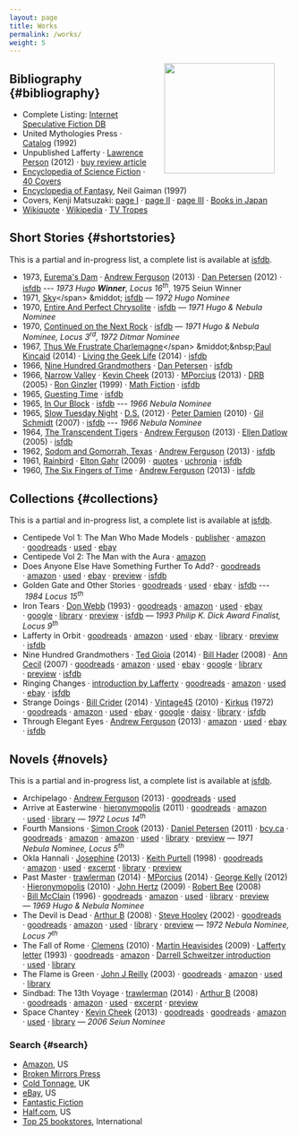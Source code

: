 ```yaml
---
layout: page
title: Works
permalink: /works/
weight: 5
---
```


<a href="http://www.centipedepress.com/authors/lafferty.html">
  <img hspace="30" align="right" src="{{ site.baseurl }}/images/works.jpg" height="197">
</a>

## Bibliography {#bibliography}

* <span class="btitle">Complete Listing</span>: [Internet Speculative Fiction DB](http://www.isfdb.org/cgi-bin/ea.cgi?36)
* <span class="btitle">United Mythologies Press</span>
  &middot; [Catalog](/archive/ump-usenet.txt) (1992)
* <span class="btitle">Unpublished Lafferty</span>
  &middot; [Lawrence Person](http://www.lawrenceperson.com/?p=7400) (2012)
  &middot;&nbsp;[buy review article](http://www.nyrsf.com/2012/01/)
* [Encyclopedia of Science Fiction](http://www.sf-encyclopedia.com/entry/lafferty_r_a) &middot; [40 Covers](http://sf-encyclopedia.co.uk/gallery.php?link=lafferty_r_a)
* [Encyclopedia of Fantasy](http://sf-encyclopedia.co.uk/fe.php?nm=lafferty_r_a), Neil Gaiman (1997)
* Covers, Kenji Matsuzaki: [page I](http://hc2.seikyou.ne.jp/home/DrBr/RAL/cover/covers.html) &middot; [page II](http://hc2.seikyou.ne.jp/home/DrBr/RAL/cover/coversA.html) &middot; [page III](http://hc2.seikyou.ne.jp/home/DrBr/RAL/cover/coversM.html) &middot; [Books in Japan](http://hc2.seikyou.ne.jp/home/DrBr/RAL/RALjap.html)
* [Wikiquote](http://en.wikiquote.org/wiki/R._A._Lafferty) &middot; [Wikipedia](https://en.wikipedia.org/wiki/R._A._Lafferty) &middot; [TV Tropes](http://tvtropes.org/pmwiki/pmwiki.php/Creator/RALafferty)


## Short&nbsp;Stories {#shortstories}

This is a partial and in-progress list, a complete list is available at [isfdb](http://www.isfdb.org/cgi-bin/ea.cgi?36).

* 1973, <span class="btitle">[Eurema's Dam](https://www.google.com/search?&q=r.a.+lafferty+%22eurema%27s+dam%22)</span>
&middot; [Andrew Ferguson](http://ralafferty.tumblr.com/post/62040086300/70-euremas-dam) (2013)
&middot; [Dan Petersen](http://antsofgodarequeerfish.blogspot.com/2012/04/illustration-for-euremas-dam.html) (2012)
&middot; [isfdb](http://www.isfdb.org/cgi-bin/title.cgi?41531)
---&nbsp;*1973&nbsp;Hugo&nbsp;<b>Winner</b>, Locus 16<sup>th</sup>*, 1975 Seiun Winner
* 1971, <span class="btitle">[Sky](https://www.google.com/search?&q=r.a.+lafferty+"sky")</span>
&middot; [isfdb](http://www.isfdb.org/cgi-bin/title.cgi?40938)
&mdash;&nbsp;*1972&nbsp;Hugo Nominee* 
* 1970, <span class="btitle">[Entire And Perfect Chrysolite](https://www.google.com/search?&q=r.a.+lafferty+%22entire+and+perfect+chrysolite%22)</span>
&middot; [isfdb](http://www.isfdb.org/cgi-bin/title.cgi?41436)
&mdash;&nbsp;*1971&nbsp;Hugo & Nebula Nominee* 
* 1970, <span class="btitle">[Continued on the Next Rock](https://www.google.com/search?q=Continued+on+the+Next+Rock&ie=utf-8&oe=utf-8#channel=fs&q=r.a.+lafferty+%22Continued+on+the+Next+Rock%22)</span>
&middot; [isfdb](http://www.isfdb.org/cgi-bin/title.cgi?41531)
&mdash; *1971 Hugo & Nebula Nominee, Locus 3<sup>rd</sup>, 1972&nbsp;Ditmar&nbsp;Nominee*
* 1967, <span class="btitle">[Thus We Frustrate Charlemagne](https://www.google.com/search?&q=r.a.+lafferty+"thus+we+frustrate+charlemagne")</span>
&middot;&nbsp;[Paul Kincaid](http://ttdlabyrinth.wordpress.com/2014/08/01/reprint-thus-we-frustrate-charlemagne/) (2014)
&middot;&nbsp;[Living the Geek Life](https://livingthegeeklife.wordpress.com/2014/01/05/short-story-saturday-thus-we-frustrate-charlemagne/) (2014)
&middot;&nbsp;[isfdb](http://www.isfdb.org/cgi-bin/title.cgi?52255)
* 1966, <span class="btitle">[Nine Hundred Grandmothers](https://web.archive.org/web/20080124051430/http://www.scifi.com/scifiction/classics/classics_archive/lafferty/lafferty1.html)</span>
&middot; [Dan Petersen](http://antsofgodarequeerfish.blogspot.com/2011/09/thoughts-on-nine-hundred-grandmothers.html) 
&middot; [isfdb](http://www.isfdb.org/cgi-bin/title.cgi?54132)
* 1966, <span class="btitle">[Narrow Valley](https://web.archive.org/web/20040813150700/http://www.scifi.com/scifiction/classics/classics_archive/lafferty3/lafferty31.html)</span>
&middot;&nbsp;[Kevin Cheek](http://www.yetanotherlaffertyblog.com/2013/06/you-cant-go-back-and-narrow-valley.html) (2013)
&middot;&nbsp;[MPorcius](http://mporcius.blogspot.com/2013/10/narrow-valley-by-r-lafferty.html) (2013)
&middot;&nbsp;[DRB](http://www.scifi.darkroastedblend.com/2005/10/r-lafferty.html) (2005)
&middot;&nbsp;[Ron Ginzler](http://www.amazon.com/Lafferty-Orbit-R-A/product-reviews/1880448688) (1999)
&middot;&nbsp;[Math Fiction](http://kasmana.people.cofc.edu/MATHFICT/mfview.php?callnumber=mf733) 
&middot;&nbsp;[isfdb](http://www.isfdb.org/cgi-bin/title.cgi?53936)
* 1965, <span class="btitle">[Guesting Time](http://www.baenebooks.com/chapters/9781625791191/9781625791191___3.htm)</span>
&middot; [isfdb](http://www.isfdb.org/cgi-bin/title.cgi?54089)
* 1965, <span class="btitle">[In Our Block](https://www.google.com/search?&q=r.a.+lafferty+%22in+our+block%22)</span>
&middot; [isfdb](http://www.isfdb.org/cgi-bin/title.cgi?54099)
---&nbsp;*1966&nbsp;Nebula Nominee* 
* 1965, <span class="btitle">[Slow Tuesday Night](http://www.baenebooks.com/chapters/9781618249203/9781618249203___2.htm)</span>
&middot; [D.S.](http://happinessisfreesf.blogspot.com/2012/12/slow-tuesday-night-by-r-lafferty.html) (2012)
&middot; [Peter Damien](http://www.sfsignal.com/archives/2010/02/slow_tuesday_night/)  (2010)
&middot; [Gil Schmidt](http://gilthejenius.blogspot.com/2007/02/web-wonder.html) (2007)
&middot; [isfdb](http://www.isfdb.org/cgi-bin/title.cgi?52458)
---&nbsp;*1966&nbsp;Nebula&nbsp;Nominee* 
* 1964, <span class="btitle">[The Transcendent Tigers](https://web.archive.org/web/20071230052651/www.scifi.com/scifiction/classics/classics_archive/lafferty4/lafferty41.html)</span>
&middot; [Andrew Ferguson](http://ralafferty.tumblr.com/post/65026598841/75-the-transcendent-tigers) (2013)
&middot; [Ellen Datlow](http://edsfproject.blogspot.com/2005/11/transcendent-tigers-by-ra-lafferty.html) (2005)
&middot; [isfdb](http://www.isfdb.org/cgi-bin/title.cgi?59357)
* 1962, <span class="btitle">[Sodom and Gomorrah, Texas](http://manybooks.net/titles/laffertyr2316123161.html)</span>
&middot; [Andrew Ferguson](http://ralafferty.tumblr.com/post/63240518818/71-sodom-and-gomorrah-texas) (2013)
&middot; [isfdb](http://www.isfdb.org/cgi-bin/title.cgi?59221)
* 1961, <span class="btitle">[Rainbird](https://www.google.com/search?&q=r.a.+lafferty+%22rainbird%22)</span> 
&middot; [Elton Gahr](http://www.humanities360.com/index.php/short-story-review-rainbird-by-ra-lafferty-37045/) (2009)
&middot; [quotes](http://scifi.stackexchange.com/questions/36404/looking-for-a-story-about-a-time-traveler-talking-to-young-himself)
&middot; [uchronia](http://www.uchronia.net/bib.cgi/label.html?id=laffrainbi)
&middot; [isfdb](http://www.isfdb.org/cgi-bin/title.cgi?41022)
* 1960, <span class="btitle">[The Six Fingers of Time](http://www.gutenberg.org/ebooks/31663)</span>
&middot; [Andrew Ferguson](http://ralafferty.tumblr.com/post/55382042501/49-the-six-fingers-of-time) (2013)
&middot; [isfdb](http://www.isfdb.org/cgi-bin/title.cgi?58350)

## Collections {#collections}

This is a partial and in-progress list, a complete list is available at [isfdb](http://www.isfdb.org/cgi-bin/ea.cgi?36).

* <span class="btitle">Centipede Vol 1: The Man Who Made Models</span>
  &middot;&nbsp;[publisher](http://www.centipedepress.com/sf/manmademodels.html)
  &middot;&nbsp;[amazon](http://www.amazon.com/The-Man-Who-Made-Models/dp/1613470460#customerReviews "4 reviews")
  &middot;&nbsp;[goodreads](http://www.goodreads.com/book/show/17675126-the-man-who-made-models#other_reviews)
  &middot;&nbsp;[used](http://used.addall.com/SuperRare/submitRare.cgi?&isbn=978-1613470466)
  &middot;&nbsp;[ebay](http://www.ebay.com/sch/i.html?_from=R40&_nkw=lafferty+"the+man+who+made+models"&_sop=15)
* <span class="btitle">Centipede Vol 2: The Man with the Aura</span>
  &middot;&nbsp;[amazon](http://www.amazon.com/Collected-Short-Stories-Lafferty-Volume/dp/1613471092/)
* <span class="btitle">Does Anyone Else Have Something Further To Add?</span>
  &middot;&nbsp;[goodreads](http://www.goodreads.com/book/show/721745.Does_Anyone_Else_Have_Something_Further_to_Add_#other_reviews "5 reviews")
  &middot;&nbsp;[amazon](http://www.amazon.com/Does-anyone-else-something-further/dp/0684138271#customerReviews)
  &middot;&nbsp;[used](http://used.addall.com/SuperRare/submitRare.cgi?author=r.a.+lafferty&title=does+anyone+else+have+something+further) 
  &middot;&nbsp;[ebay](http://www.ebay.com/sch/i.html?_from=R40&_nkw=lafferty+"does+anyone+else+have+something"&_sop=15)
  &middot;&nbsp;[preview](http://books.google.com/books?id=iCLjH0ujC_8C&printsec=frontcover#v=onepage&q&f=false)
  &middot;&nbsp;[isfdb](http://www.isfdb.org/cgi-bin/pl.cgi?10498)
* <span class="btitle">Golden Gate and Other Stories</span>
  &middot;&nbsp;[goodreads](http://www.goodreads.com/book/show/470849.Golden_Gate_and_Other_Stories#other_reviews "1 review")
  &middot;&nbsp;[used](http://used.addall.com/SuperRare/submitRare.cgi?author=r.a.+lafferty&title=golden+gate+stories) 
  &middot;&nbsp;[ebay](http://www.ebay.com/sch/i.html?_from=R40&_nkw=lafferty+"golden+gate"&_sop=15)
  &middot;&nbsp;[isfdb](http://www.isfdb.org/cgi-bin/pl.cgi?15737)
  ---&nbsp;*1984&nbsp;Locus&nbsp;15<sup>th</sup>* 
* <span class="btitle">Iron Tears</span>
  &middot; [Don Webb](https://groups.google.com/forum/#!topic/rec.arts.sf.reviews/rnfAKdj_XWQ) (1993)
  &middot;&nbsp;[goodreads](http://www.goodreads.com/book/show/1292074.Iron_Tears#other_reviews "1 review")
  &middot;&nbsp;[amazon](http://www.amazon.com/Iron-Tears-R-A-Lafferty/product-reviews/096290662X/ref=cm_cr_pr_top_helpful?ie=UTF8&showViewpoints=0&sortBy=byRankDescending "3 reviews") 
  &middot;&nbsp;[used](http://used.addall.com/SuperRare/submitRare.cgi?author=r.a.+lafferty&title=iron+tears) 
  &middot;&nbsp;[ebay](http://www.ebay.com/sch/i.html?_from=R40&_nkw=lafferty+"iron+tears"&_sop=15)
  &middot;&nbsp;[google](https://www.google.com/search?&q=r.a.+lafferty+%22iron%20tears%201992%22)
  &middot;&nbsp;[library](http://www.worldcat.org/title/iron-tears/oclc/47447815/editions?referer=di&editionsView=true)
  &middot;&nbsp;[preview](http://books.google.com/books?id=wJZDoE5Hz0MC&printsec=frontcover#v=onepage&q&f=false) 
  &middot;&nbsp;[isfdb](http://www.isfdb.org/cgi-bin/pl.cgi?18567)
  &mdash;&nbsp;*1993 Philip&nbsp;K.&nbsp;Dick&nbsp;Award&nbsp;Finalist, Locus 9<sup>th</sup>* 
* <span class="btitle">Lafferty in Orbit</span>
  &middot;&nbsp;[goodreads](http://www.goodreads.com/book/show/492776.Lafferty_in_Orbit#other_reviews "3 reviews")
  &middot;&nbsp;[amazon](http://www.amazon.com/Lafferty-Orbit-R-A/product-reviews/1880448688)
  &middot;&nbsp;[used](http://used.addall.com/SuperRare/submitRare.cgi?author=r.a.+lafferty&title=lafferty+in+orbit)
  &middot;&nbsp;[ebay](http://www.ebay.com/sch/i.html?_from=R40&_nkw=lafferty+"lafferty+in+orbit"&_sop=15)
  &middot;&nbsp;[library](http://www.worldcat.org/title/lafferty-in-orbit/oclc/47089030?referer=di&ht=edition)
  &middot;&nbsp;[preview](http://books.google.com/books?id=Oyx5Fj2XsGAC&printsec=frontcover#v=onepage&q&f=false)
  &middot;&nbsp;[isfdb](http://www.isfdb.org/cgi-bin/pl.cgi?19864)
* <span class="btitle">Nine Hundred Grandmothers</span>
  &middot; [Ted Gioia](http://conceptualfiction.com/nine_hundred_grandmothers.html) (2014)
  &middot;&nbsp;[Bill Hader](http://artsbeat.blogs.nytimes.com/2008/01/31/its-so-incredibly-tulsa-bill-haders-book-picks/?_php=true&_type=blogs&_r=0) (2008)
  &middot;&nbsp;[Ann Cecil](http://www.cs.cmu.edu/afs/cs/usr/roboman/www/sigma/review/900grannies.html) (2007)
  &middot;&nbsp;[goodreads](http://www.goodreads.com/book/show/492773.Nine_Hundred_Grandmothers#other_reviews "27 reviews")
  &middot;&nbsp;[amazon](http://www.amazon.com/Nine-Hundred-Grandmothers-R-Lafferty/product-reviews/0441580513/ref=cm_cr_pr_top_helpful?ie=UTF8&showViewpoints=0&sortBy=byRankDescending "18 reviews")
  &middot;&nbsp;[used](http://used.addall.com/SuperRare/submitRare.cgi?author=r.a.+lafferty&title=nine+hundred+grandmothers)
  &middot;&nbsp;[ebay](http://www.ebay.com/sch/i.html?_from=R40&_nkw=lafferty+nine+hundred+grandmothers&_sop=15)
  &middot;&nbsp;[google](https://www.google.com/search?&q=r.a.+lafferty+%22nine+hundred+grandmothers+1970%22)
  &middot;&nbsp;[library](http://www.worldcat.org/title/nine-hundred-grandmothers-stories/oclc/47450066/editions?referer=di&editionsView=true)
  &middot;&nbsp;[preview](http://books.google.com/books?id=Y_FoU_KMOmkC&printsec=frontcover#v=onepage&q&f=false) 
  &middot;&nbsp;[isfdb](http://www.isfdb.org/cgi-bin/pl.cgi?24318)
* <span class="btitle">Ringing Changes</span>
  &middot;&nbsp;[introduction by Lafferty](http://antsofgodarequeerfish.blogspot.com/2014/10/against-grain-stories-songs-of.html)
  &middot;&nbsp;[goodreads](http://www.goodreads.com/book/show/721747.Ringing_Changes)
  &middot;&nbsp;[amazon](http://www.amazon.com/Ringing-Changes-R-A-Lafferty/dp/0441726070#customerReviews)
  &middot;&nbsp;[used](http://used.addall.com/SuperRare/submitRare.cgi?author=r.a.+lafferty&title=ringing+changes) 
  &middot;&nbsp;[ebay](http://www.ebay.com/sch/i.html?_from=R40&_nkw=lafferty+"ringing+changes"&_sop=15)
  &middot;&nbsp;[isfdb](http://www.isfdb.org/cgi-bin/pl.cgi?28204)
* <span class="btitle">Strange Doings</span>
  &middot;&nbsp;[Bill Crider](http://billcrider.blogspot.com/2014/10/ffb-r-lafferty-strange-doings.html) (2014)
  &middot;&nbsp;[Vintage45](http://vintage45.wordpress.com/2010/09/20/strange-doings-r-a-lafferty/) (2010)
  &middot;&nbsp;[Kirkus](https://www.kirkusreviews.com/book-reviews/r-a-lafferty-2/strange-doings/) (1972)
  &middot;&nbsp;[goodreads](http://www.goodreads.com/book/show/721785.Strange_Doings#other_reviews "3 reviews")
  &middot;&nbsp;[amazon](http://www.amazon.com/Strange-Doings-R-A-Lafferty/dp/0879970502 "1 review")
  &middot;&nbsp;[used](http://used.addall.com/SuperRare/submitRare.cgi?author=r.a.+lafferty&title=Strange+Doings)
  &middot;&nbsp;[ebay](http://www.ebay.com/sch/i.html?_from=R40&_nkw=lafferty+strange+doings&_sop=15)
  &middot;&nbsp;[google](https://www.google.com/search?&q=r.a.+lafferty+%22strange+doings+1972%22)
  &middot;&nbsp;[daisy](https://openlibrary.org/books/OL5318211M/Strange_doings/daisy)
  &middot;&nbsp;[library](http://www.worldcat.org/title/strange-doings/oclc/2273728/editions?start_edition=1&sd=asc&referer=di&se=yr&qt=sort_yr_asc&editionsView=true&fq=)
  &middot;&nbsp;[isfdb](http://www.isfdb.org/cgi-bin/pl.cgi?33489)
* <span class="btitle">Through Elegant Eyes</span>
  &middot;&nbsp;[Andrew Ferguson](http://ralafferty.tumblr.com/post/90693992487/excerpt-2-austro-and-the-colors-of-heaven) (2013)
  &middot;&nbsp;[amazon](http://www.amazon.com/Through-Elegant-Stories-Austro-Everything/dp/0911169016#customerReviews)
  &middot;&nbsp;[used](http://used.addall.com/SuperRare/submitRare.cgi?author=r.a.+lafferty&title=Through+Elegant+Eyes)
  &middot;&nbsp;[ebay](http://www.ebay.com/sch/i.html?_from=R40&_nkw=lafferty+"through+elegant+eyes&_sop=15)
  &middot;&nbsp;[isfdb](http://www.isfdb.org/cgi-bin/pl.cgi?51284)

## Novels {#novels}

This is a partial and in-progress list, a complete list is available at [isfdb](http://www.isfdb.org/cgi-bin/ea.cgi?36).

* <span class="btitle">Archipelago</span>
  &middot; [Andrew Ferguson](http://ralafferty.tumblr.com/post/70874732451/interlude-archipelago-and-the-argo-legend) (2013)
  &middot;&nbsp;[goodreads](http://www.goodreads.com/book/show/2700591-archipelago#other_reviews "no reviews as of 2014-10-15")
  &middot;&nbsp;[used](http://used.addall.com/SuperRare/submitRare.cgi?author=r.a.+lafferty&title=archipelago)
* <span class="btitle">Arrive at Easterwine</span>
  &middot; [hieronymopolis](http://hieronymopolis.wordpress.com/2011/02/21/epiktistes-on-time-from-arrive-at-easterwine-the-autobiography-of-a-ktistec-machine-as-conveyed-to-r-a-lafferty-1971/) (2011)
  &middot; [goodreads](http://www.goodreads.com/book/show/2700590-arrive-at-easterwine#other_reviews "4 reviews")
  &middot; [amazon](http://www.amazon.com/Arrive-Easterwine-autobiography-ktistec-machine/product-reviews/068412341X/ref=cm_cr_pr_btm_helpful?ie=UTF8&showViewpoints=0&sortBy=byRankDescending "7 reviews")
  &middot;&nbsp;[used](http://used.addall.com/SuperRare/submitRare.cgi?author=r.a.+lafferty&title=arrive+at+easterwine)
  &middot;&nbsp;[library](http://www.worldcat.org/title/arrive-at-easterwine-the-autobiography-of-a-ktistec-machine/oclc/000161018)
  &mdash;&nbsp;*1972&nbsp;Locus&nbsp;14<sup>th</sup>* 
* <span class="btitle">Fourth Mansions</span>
  &middot; [Simon Crook](http://thegrammarofmatter.wordpress.com/2013/10/02/darkness-in-long-hour-spent-a-gift-from-greenham-common/) (2013)
  &middot; [Daniel Petersen](http://antsofgodarequeerfish.blogspot.com/2011/07/some-initial-thoughts-on-r-laffertys.html) (2011)
  &middot; [bcy.ca](http://freemasonry.bcy.ca/fiction/lafferty.html)
  &middot; [goodreads](http://www.goodreads.com/book/show/689957.Fourth_Mansions#other_reviews "10 reviews")
  &middot; [amazon](http://www.amazon.com/FOURTH-MANSIONS-24590-R-A-Lafferty/product-reviews/B001BJ0RAM/ref=cm_cr_dp_see_all_summary?ie=UTF8&showViewpoints=1&sortBy=byRankDescending "3 reviews") 
  &middot; [amazon](http://www.amazon.com/Fourth-Mansions-R-A-Lafferty/product-reviews/1557850488/ref=cm_cr_pr_top_helpful?ie=UTF8&showViewpoints=0&sortBy=byRankDescending_ "4 reviews") 
  &middot;&nbsp;[used](http://used.addall.com/SuperRare/submitRare.cgi?author=r.a.+lafferty&title=fourth+mansions)
  &middot;&nbsp;[library](http://www.worldcat.org/title/fourth-mansions/oclc/005950330)
  &middot; [preview](http://books.google.com/books?id=AJ1yVXoMfkoC&printsec=frontcover&dq=fourth+mansions&hl=en&sa=X&ei=3H47VPmeCIzLsATNi4KIBg&ved=0CCsQuwUwAA#v=onepage&q=fourth%20mansions&f=false) 
  &mdash;&nbsp;*1971 Nebula&nbsp;Nominee, Locus 5<sup>th</sup>* 
* <span class="btitle">Okla Hannali</span>
  &middot; [Josephine](http://josephinereadersadvisory.wordpress.com/2013/01/30/okla-hannali-by-r-a-lafferty/) (2013)
  &middot;&nbsp;[Keith Purtell](http://www.keithpurtell.com/kthings/r-a-lafferty.htm) (1998)
  &middot;&nbsp;[goodreads](http://www.goodreads.com/book/show/667700.Okla_Hannali#other_reviews "9 reviews")
  &middot;&nbsp;[amazon](http://www.amazon.com/Okla-Hannali-R-Lafferty/product-reviews/0806123494/ref=sr_1_1_cm_cr_acr_txt?ie=UTF8&showViewpoints=1 "16 reviews")
  &middot;&nbsp;[used](http://used.addall.com/SuperRare/submitRare.cgi?author=r.a.+lafferty&title=okla+hannali)
  &middot;&nbsp;[excerpt](https://web.archive.org/web/20070927011811/http://www.prairienet.org/~almahu/hannali.htm) 
  &middot;&nbsp;[library](http://www.worldcat.org/title/okla-hannali/oclc/000389556)
  &middot;&nbsp;[preview](http://books.google.com/books?id=JEcdwFYa3boC&printsec=frontcover#v=onepage&q&f=false) 
* <span class="btitle">Past Master</span>
  &middot; [trawlerman](http://failingevenbetter.blogspot.com/2014/05/finished-past-master-not-review.html) (2014)
  &middot;&nbsp;[MPorcius](http://mporcius.blogspot.com/2014/01/past-master-by-r-lafferty.html)  (2014)
  &middot;&nbsp;[George Kelly](http://georgekelley.org/forgotten-books-160-past-master-by-r-a-lafferty/) (2012)
  &middot;&nbsp;[Hieronymopolis](http://hieronymopolis.wordpress.com/2010/06/24/raphael-aloysius-laffertys-burlesqued-black-mass-in-his-book-past-master/)  (2010)
  &middot;&nbsp;[John Hertz](http://web.archive.org/web/20110728190613/http://collectingsf.com/hertz/past_master.html) (2009)
  &middot;&nbsp;[Robert&nbsp;Bee](http://www.irosf.com/q/zine/article/10456) (2008)
  &middot;&nbsp;[Bill&nbsp;McClain](http://watershade.net/wmcclain/past_master.txt) (1996)
  &middot;&nbsp;[goodreads](http://www.goodreads.com/book/show/492772.Past_Master#other_reviews "23 reviews")
  &middot;&nbsp;[amazon](http://www.amazon.com/Past-Master-Ace-SF-65301/product-reviews/0441653014/ref=sr_1_1_cm_cr_acr_txt?ie=UTF8&showViewpoints=1 "6 reviews")
  &middot;&nbsp;[used](http://used.addall.com/SuperRare/submitRare.cgi?author=r.a.+lafferty&title=past+master)
  &middot;&nbsp;[library](http://www.worldcat.org/title/past-master/oclc/001693870)
  &middot;&nbsp;[preview](http://books.google.com/books?id=uXHKVdU6nA8C&printsec=frontcover#v=onepage&q&f=false) 
  &mdash;&nbsp;*1969 Hugo&nbsp;&&nbsp;Nebula&nbsp;Nominee* 
* <span class="btitle">The Devil is Dead</span>
  &middot; [Arthur B](http://ferretbrain.com/articles/article-240.html) (2008)
  &middot; [Steve Hooley](https://web.archive.org/web/20090917070520/http://www.lostbooks.org/guestreviews/2002-06-27-1.html) (2002)
  &middot;&nbsp;[goodreads](http://www.goodreads.com/book/show/1292067.The_Devil_Is_Dead#other_reviews "7 reviews")
  &middot;&nbsp;[goodreads](http://www.goodreads.com/book/show/19376473-the-devil-is-dead#other_reviews "1 review")
  &middot;&nbsp;[amazon](http://www.amazon.com/Devil-Dead-R-Lafferty/product-reviews/1557850461/ref=sr_1_1_cm_cr_acr_txt?ie=UTF8&showViewpoints=1 "4 reviews")
  &middot;&nbsp;[used](http://used.addall.com/SuperRare/submitRare.cgi?author=r.a.+lafferty&title=the+devil+is+dead)
  &middot;&nbsp;[library](http://www.worldcat.org/title/devil-is-dead/oclc/002896356)
  &middot;&nbsp;[preview](http://books.google.com/books?id=xk0YTotXzu0C&printsec=frontcover#v=onepage&q&f=false) 
  &mdash;&nbsp;*1972 Nebula&nbsp;Nominee, Locus 7<sup>th</sup>* 
* <span class="btitle">The Fall of Rome</span>
  &middot; [Clemens](http://sentent.blogspot.com/2010/05/r-lafferty-and-semitic-germans-of-300.html) (2010)
  &middot; [Martin Heavisides](http://theevitable.blogspot.com/2009/01/ra-laffertys-fall-of-rome.html)  (2009)
  &middot; [Lafferty letter](http://www.mulle-kybernetik.com/RAL/messageboard/viewtopic.php?p=402#p402) (1993)
  &middot;&nbsp;[goodreads](http://www.goodreads.com/book/show/2806990-the-fall-of-rome#other_reviews "6 reviews")
  &middot;&nbsp;[amazon](http://www.amazon.com/fall-Rome-R-Lafferty/product-reviews/B0006CALC4/ref=sr_1_1_cm_cr_acr_txt?ie=UTF8&showViewpoints=1 "3 reviews")
  &middot;&nbsp;[Darrell Schweitzer introduction](http://books.google.com/books?id=HG-vjhQqE_cC&pg=PA107&dq=darrell+schweitzer+%22r.a.+lafferty%22&hl=en&sa=X&ei=uwhBVKXtGavbsASE64LoBw&ved=0CCIQuwUwAA#v=onepage&q=darrell%20schweitzer%20%22r.a.%20lafferty%22&f=false)
  &middot;&nbsp;[used](http://used.addall.com/SuperRare/submitRare.cgi?author=r.a.+lafferty&title=the+fall+of+rome)
&middot;&nbsp;[library](http://www.worldcat.org/title/fall-of-rome/oclc/000164581)
* <span class="btitle">The Flame is Green</span>
  &middot; [John J Reilly](http://www.benespen.com/storage/the-long-view/tfig.html) (2003)
  &middot; [goodreads](http://www.goodreads.com/book/show/4738947-the-flame-is-green#other_reviews "no reviews as of 2014-10-15")
  &middot; [amazon](http://www.amazon.com/flame-green-R-Lafferty/product-reviews/0802703461/ref=sr_1_2_cm_cr_acr_txt?ie=UTF8&showViewpoints=1 "2 reviews")
  &middot;&nbsp;[used](http://used.addall.com/SuperRare/submitRare.cgi?author=r.a.+lafferty&title=the+flame+is+green)
  &middot;&nbsp;[library](http://www.worldcat.org/title/flame-is-green/oclc/000132073)
* <span class="btitle">Sindbad: The 13th Voyage</span>
  &middot; [trawlerman](http://failingevenbetter.blogspot.com/2014/10/this-great-redemptive-recoil.html) (2014)
  &middot;&nbsp;[Arthur B](http://ferretbrain.com/articles/article-264) (2008)
  &middot;&nbsp;[goodreads](http://www.goodreads.com/book/show/2412553.Sindbad#other_reviews "2 reviews")
  &middot;&nbsp;[amazon](http://www.amazon.com/Sindbad-Thirteenth-Voyage-R-Lafferty/product-reviews/0962382418/ref=sr_1_1_cm_cr_acr_txt?ie=UTF8&showViewpoints=1 "1 review")
  &middot;&nbsp;[used](http://used.addall.com/SuperRare/submitRare.cgi?author=r.a.+lafferty&title=sindbad)
  &middot;&nbsp;[excerpt](http://failingevenbetter.blogspot.com/2014/09/well-its-living-and-living-in-magic.html) 
  &middot;&nbsp;[preview](http://books.google.com/books?id=Y9sLZ56fQWMC&printsec=frontcover#v=onepage&q&f=false) 
* <span class="btitle">Space Chantey</span>
  &middot; [Kevin Cheek](http://www.yetanotherlaffertyblog.com/2013/05/deeply-silly.html) (2013)
  &middot; [goodreads](http://www.goodreads.com/book/show/2154101.Space_Chantey#other_reviews "8 reviews")
  &middot; [goodreads](http://www.goodreads.com/book/show/10876706-pity-about-earth-space-chantey#other_reviews "1 review")
  &middot; [amazon](http://www.amazon.com/Space-Chantey-About-Earth-Double/product-reviews/B001E50QMW/ref=sr_1_1_cm_cr_acr_txt?ie=UTF8&showViewpoints=1 "1 review")
  &middot;&nbsp;[used](http://used.addall.com/SuperRare/submitRare.cgi?author=r.a.+lafferty&title=space+chantey)
  &middot;&nbsp;[library](http://www.worldcat.org/title/space-chantey/oclc/006027516)
  &mdash;&nbsp;*2006&nbsp;Seiun&nbsp;Nominee* 


### Search {#search}

* [Amazon](http://www.amazon.com/s/ref=la_B004LPUKIW_B004LPUKIW_sr?rh=i%3Abooks&field-author=R.A+Lafferty&sort=relevance&ie=UTF8&qid=1413013006), US
* [Broken Mirrors Press](http://smallbeerpress.com/smallbeer/2009/08/03/broken-mirrors-press/)
* [Cold Tonnage](http://www.coldtonnage.com/?CLSN_3127=14130129523127d347f7707db112357e&keyword=lafferty&searchby=author&page=shop%2Fbrowse&fsb=1&Search=Search), UK
* [eBay](http://www.ebay.com/sch/i.html?_from=R40&_trksid=p2050601.m570.l1313.TR11.TRC1.A0.H0.Xr.a.+lafferty&_nkw=r.a.+lafferty&_sacat=0), US
* [Fantastic Fiction](http://www.fantasticfiction.co.uk/l/r-a-lafferty/)
* [Half.com](http://search.half.ebay.com/r-a-lafferty_W0QQ_trksidZp3030Q2em1446Q2el2686QQqueryZrQ2eaQ2eQ20laffertyQQmZbooks), US
* [Top 25 bookstores](http://used.addall.com/), International
